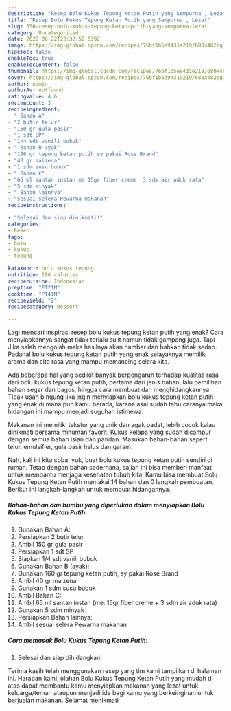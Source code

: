 ```yaml
---
description: "Resep Bolu Kukus Tepung Ketan Putih yang Sempurna , Lezat"
title: "Resep Bolu Kukus Tepung Ketan Putih yang Sempurna , Lezat"
slug: 556-resep-bolu-kukus-tepung-ketan-putih-yang-sempurna-lezat
category: Uncategorized
date: 2022-08-22T22:32:52.539Z
image: https://img-global.cpcdn.com/recipes/76bf1b5e9431e219/680x482cq70/bolu-kukus-tepung-ketan-putih-foto-resep-utama.jpg
hideToc: false
enableToc: true
enableTocContent: false
thumbnail: https://img-global.cpcdn.com/recipes/76bf1b5e9431e219/680x482cq70/bolu-kukus-tepung-ketan-putih-foto-resep-utama.jpg
cover: https://img-global.cpcdn.com/recipes/76bf1b5e9431e219/680x482cq70/bolu-kukus-tepung-ketan-putih-foto-resep-utama.jpg
author: Admin
authorAv: notfound
ratingvalue: 4.6
reviewcount: 3
recipeingredient:
- " Bahan A"
- "2 butir telur"
- "150 gr gula pasir"
- "1 sdt SP"
- "1/4 sdt vanili bubuk"
- " Bahan B ayak"
- "160 gr tepung ketan putih sy pakai Rose Brand"
- "40 gr maizena"
- "1 sdm susu bubuk"
- " Bahan C"
- "65 ml santan instan me 15gr fiber creme  3 sdm air aduk rata"
- "5 sdm minyak"
- " Bahan lainnya"
- "sesuai selera Pewarna makanan"
recipeinstructions:

- "Selesai dan siap dinikmati!"
categories:
- Resep
tags:
- bolu
- kukus
- tepung

katakunci: bolu kukus tepung 
nutrition: 196 calories
recipecuisine: Indonesian
preptime: "PT21M"
cooktime: "PT41M"
recipeyield: "2"
recipecategory: Dessert

---
```



Lagi mencari inspirasi resep bolu kukus tepung ketan putih yang enak? Cara menyiapkannya sangat tidak terlalu sulit namun tidak gampang juga. Tapi Jika salah mengolah maka hasilnya akan hambar dan bahkan tidak sedap. Padahal bolu kukus tepung ketan putih yang enak selayaknya memiliki aroma dan cita rasa yang mampu memancing selera kita.


Ada beberapa hal yang sedikit banyak berpengaruh terhadap kualitas rasa dari bolu kukus tepung ketan putih, pertama dari jenis bahan, lalu pemilihan bahan segar dan bagus, hingga cara membuat dan menghidangkannya. Tidak usah bingung jika ingin menyiapkan bolu kukus tepung ketan putih yang enak di mana pun kamu berada, karena asal sudah tahu caranya maka hidangan ini mampu menjadi suguhan istimewa.

Makanan ini memiliki tekstur yang unik dan agak padat, lebih cocok kalau dinikmati bersama minuman favorit. Kukus kelapa yang sudah dicampur dengan semua bahan isian dan pandan. Masukan bahan-bahan seperti telur, emulsifier, gula pasir halus dan garam.


Nah, kali ini kita coba, yuk, buat bolu kukus tepung ketan putih sendiri di rumah. Tetap dengan bahan sederhana, sajian ini bisa memberi manfaat untuk membantu menjaga kesehatan tubuh kita. Kamu bisa membuat Bolu Kukus Tepung Ketan Putih memakai 14 bahan dan 0 langkah pembuatan. Berikut ini langkah-langkah untuk membuat hidangannya.

<!--inarticleads1-->

##### Bahan-bahan dan bumbu yang diperlukan dalam menyiapkan Bolu Kukus Tepung Ketan Putih:

1. Gunakan  Bahan A:
1. Persiapkan 2 butir telur
1. Ambil 150 gr gula pasir
1. Persiapkan 1 sdt SP
1. Siapkan 1/4 sdt vanili bubuk
1. Gunakan  Bahan B (ayak):
1. Gunakan 160 gr tepung ketan putih, sy pakai Rose Brand
1. Ambil 40 gr maizena
1. Gunakan 1 sdm susu bubuk
1. Ambil  Bahan C:
1. Ambil 65 ml santan instan (me: 15gr fiber creme + 3 sdm air aduk rata)
1. Gunakan 5 sdm minyak
1. Persiapkan  Bahan lainnya:
1. Ambil sesuai selera Pewarna makanan




<!--inarticleads2-->

##### Cara memasak Bolu Kukus Tepung Ketan Putih:


1. Selesai dan siap dihidangkan!



Terima kasih telah menggunakan resep yang tim kami tampilkan di halaman ini. Harapan kami, olahan Bolu Kukus Tepung Ketan Putih yang mudah di atas dapat membantu kamu menyiapkan makanan yang lezat untuk keluarga/teman ataupun menjadi ide bagi kamu yang berkeinginan untuk berjualan makanan. Selamat menikmati
